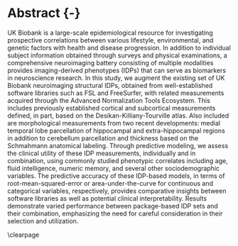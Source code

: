 
# Abstract {-}

UK Biobank is a large-scale epidemiological resource for investigating
prospective correlations between various lifestyle, environmental, and genetic
factors with health and disease progression. In addition to individual subject
information obtained through surveys and physical examinations, a comprehensive
neuroimaging battery consisting of multiple modalities provides imaging-derived
phenotypes (IDPs) that can serve as biomarkers in neuroscience research. In this
study, we augment the existing set of UK Biobank neuroimaging structural IDPs,
obtained from well-established software libraries such as FSL and FreeSurfer,
with related measurements acquired through the Advanced Normalization Tools
Ecosystem. This includes previously established cortical and subcortical
measurements defined, in part, based on the Desikan-Killiany-Tourville atlas.
Also included are morphological measurements from two recent developments:
medial temporal lobe parcellation of hippocampal and extra-hippocampal regions
in addition to cerebellum parcellation and thickness based on the Schmahmann
anatomical labeling. Through predictive modeling, we assess the clinical utility
of these IDP measurements, individually and in combination, using commonly
studied phenotypic correlates including age, fluid intelligence, numeric memory,
and several other sociodemographic variables.  The predictive accuracy of these
IDP-based models, in terms of root-mean-squared-error or area-under-the-curve
for continuous and categorical variables, respectively, provides comparative
insights between software libraries as well as potential clinical
interpretability.  Results demonstrate varied performance between package-based
IDP sets and their combination, emphasizing the need for careful consideration
in their selection and utilization.

<!-- __Keywords:__  Cerebellum, DeepFLASH, FreeSurfer, FSL, No Free Lunch Theorem,
open science, TabNet, XGBoost -->

\clearpage